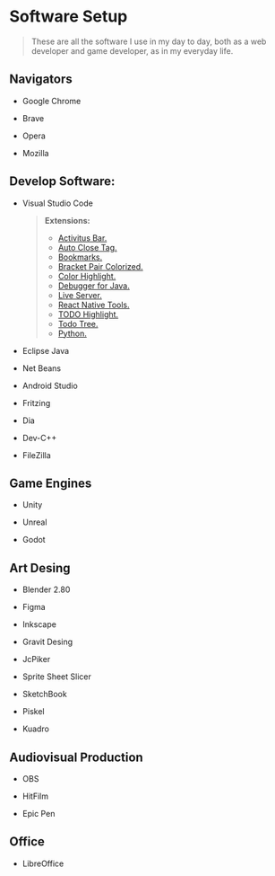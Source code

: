 
# Software Setup

> These are all the software I use in my day to day, 
> both as a web developer and game developer, as in my everyday life.

## Navigators

- Google Chrome

- Brave

- Opera

- Mozilla

## Develop Software:

- Visual Studio Code
  >**Extensions:**
  >- [Activitus Bar.](https://marketplace.visualstudio.com/items?itemName=Gruntfuggly.activitusbar)
  >- [Auto Close Tag.](https://marketplace.visualstudio.com/items?itemName=formulahendry.auto-close-tag)
  >- [Bookmarks.](https://marketplace.visualstudio.com/items?itemName=formulahendry.auto-close-tag)
  >- [Bracket Pair Colorized.](https://marketplace.visualstudio.com/items?itemName=formulahendry.auto-close-tag)
  >- [Color Highlight.](https://marketplace.visualstudio.com/items?itemName=naumovs.color-highlight)
  >- [Debugger for Java.](https://marketplace.visualstudio.com/items?itemName=vscjava.vscode-java-debug)
  >- [Live Server.](https://marketplace.visualstudio.com/items?itemName=ritwickdey.LiveServer)
  >- [React Native Tools.](https://marketplace.visualstudio.com/items?itemName=msjsdiag.vscode-react-native)
  >- [TODO Highlight.](https://marketplace.visualstudio.com/items?itemName=wayou.vscode-todo-highlight)
  >- [Todo Tree.](https://marketplace.visualstudio.com/items?itemName=Gruntfuggly.todo-tree)
  >- [Python.](https://marketplace.visualstudio.com/items?itemName=ms-python.python)
  
- Eclipse Java

- Net Beans

- Android Studio 

- Fritzing

- Dia

- Dev-C++

- FileZilla


## Game Engines

- Unity

- Unreal

- Godot 

## Art Desing

- Blender 2.80

- Figma

- Inkscape

- Gravit Desing

- JcPiker

- Sprite Sheet Slicer

- SketchBook

- Piskel

- Kuadro

## Audiovisual Production

- OBS

- HitFilm

- Epic Pen

## Office

- LibreOffice






